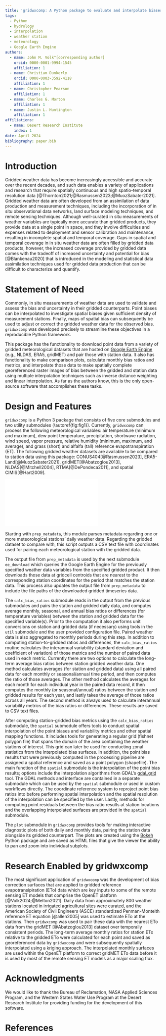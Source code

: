 ```yaml
---
title: 'gridwxcomp: A Python package to evaluate and interpolate biases between station and gridded weather data.'
tags:
  - Python
  - hydrology
  - interpolation
  - weather station
  - meteorology
  - Google Earth Engine
authors:
  - name: John M. Volk^[corresponding author]
    orcid: 0000-0001-9994-1545
    affiliation: 1
  - name: Christian Dunkerly
    orcid: 0000-0003-3592-4118
    affiliation: 1
  - name: Christopher Pearson
    affiliation: 1 
  - name: Charles G. Morton
    affiliation: 1
  - name: Justin L. Huntington
    affiliation: 1 
affiliations:
  - name: Desert Research Institute
    index: 1
date: April 2024
bibliography: paper.bib
---
```


# Introduction

Gridded weather data has become increasingly accessible and accurate over the recent decades, and such data enables a variety of applications and research that require spatially continuous and high spatio-temporal resolution data [@Thornton2021;@Rasmussen2023;@MuozSabater2021]. Gridded weather data are often developed from an assimilation of data production and measurement techniques, including the incorporation of in situ observational data networks, land surface modeling techniques, and remote sensing techniques. Although well-curated in situ measurements of weather variables are typically more accurate than gridded products, they provide data at a single point in space, and they involve difficulties and expenses related to deployment and sensor calibration and maintenance, resulting in incomplete spatial and temporal coverage. Gaps in spatial and temporal coverage in in situ weather data are often filled by gridded data products, however, the increased coverage provided by gridded data comes with the tradeoff of increased uncertainty and potential for bias [@Blankenau2020] that is introduced in the modeling and statistical data assimilation techniques used for gridded data production that can be difficult to characterize and quantify. 

# Statement of Need

Commonly, in situ measurements of weather data are used to validate and assess the bias and uncertainty in their gridded counterparts. Point biases can be interpolated to investigate spatial biases given sufficient density of measurement stations. Finally, maps of spatial bias can subsequently be used to adjust or correct the gridded weather data for the observed bias. ``gridwxcomp`` was developed precisely to streamline these objectives in a reproducible Python framework. 

This package has the functionality to download point data from a variety of gridded meteorological datasets that are hosted on [Google Earth Engine](https://developers.google.com/earth-engine/datasets/) (e.g., NLDAS, ERA5, gridMET) and pair those with station data. It also has functionality to make comparison plots, calculate monthly bias ratios and metrics, and interpolate those data to make spatially complete georeferenced raster images of bias between the gridded and station data using multiple interpolation techniques such as inverse distance weighting and linear interpolation. As far as the authors know, this is the only open-source software that accomplishes these tasks.

# Design and Features

``gridwxcomp`` is a Python 3 package that consists of five core submodules and two utility submodules (\autoref{fig:fig1}). Currently, ``gridwxcomp`` can process the following meteorological variables: air temperature (minimum and maximum), dew point temperature, precipitation, shortwave radiation, wind speed, vapor pressure, relative humidity (minimum, maximum, and average), and grass (short) and alfalfa (tall) reference evapotranspiration (ET). The following gridded weather datasets are available to be compared to station data using this package: CONUS404[@Rasmussen2023], ERA5-Land[@MuozSabater2021], gridMET[@Abatzoglou2013], NLDAS[@Mitchell2004], RTMA[@DePondeca2011], and spatial CIMIS[@Hart2009].

![Flowchart diagram of submodules and data processing pipeline of ``gridwxcomp``.\label{fig:fig1}](figure1.pdf)

Starting with ``prep_metadata``, this module parses metadata regarding one or more meteorological stations’ daily weather data. Regarding the gridded dataset to compare with, this script outputs a CSV text file with coordinates used for pairing each meteorological station with the gridded data. 

The output file from ``prep_metadata`` is used by the next submodule ``ee_download`` which queries the Google Earth Engine for the previously specified weather data variables from the specified gridded product. It then downloads those data at gridcell centroids that are nearest to the corresponding station coordinates for the period that matches the station data. This process also updates the output file from ``prep_metadata`` to include the file paths of the downloaded gridded timeseries data. 

The ``calc_bias_ratios`` submodule reads in the output from the previous submodules and pairs the station and gridded daily data, and computes average monthly, seasonal, and annual bias ratios or differences (for temperature variables) between the station and gridded data for the specified variable(s). Prior to the computation it also performs unit conversions on station and gridded data (if necessary) using tools in the ``util`` submodule and the user provided configuration file. Paired weather data is also aggregated to monthly periods during this step. In addition to computing station-to-gridded ratios and differences, the ``calc_bias_ratios`` routine calculates the interannual variability (standard deviation and coefficient of variation) of those metrics and the number of paired data used in each metric. Currently there are two options to calculate the long-term average bias ratios between station gridded weather data. One method calculates averages (for station and gridded data) using all paired data for each monthly or seasonal/annual time period, and then computes the ratio of those averages. The other method calculates the averages for each month for each individual year in the paired data record, it then computes the monthly (or seasonal/annual) ratios between the station and gridded results for each year, and lastly takes the average of those ratios across all years. The second method is always used to calculate interannual variability metrics of the bias ratios or differences. These results are saved to CSV text files.

After computing station-gridded bias metrics using the ``calc_bias_ratios`` submodule, the ``spatial`` submodule offers tools to conduct spatial interpolation of the point biases and variability metrics and other spatial mapping functions. It includes tools for generating a regular grid (fishnet polygon file) that spans the domain of the area containing the weather stations of interest. This grid can later be used for conducting zonal statistics from the interpolated bias surfaces. In addition, the point bias results that were previously computed in the processing pipeline are assigned a spatial reference and saved as a point polygon (shapefile). The main function of the ``spatial`` submodule is the interpolation of the point bias results; options include the interpolation algorithms from GDAL’s [gdal_grid](https://www.gdal.org/gdal_grid.html) tool. The GDAL methods and interface are contained in a separate submodule which can be used by the ``spatial`` submodule or used in custom workflows directly. The coordinate reference system to reproject point bias ratios into before performing spatial interpolation and the spatial resolution of the interpolation can be specified by the user. Lastly, methods for computing point residuals between the bias ratio results at station locations and the overlapping interpolated surfaces are provided in the ``spatial`` submodule. 

The ``plot`` submodule in ``gridwxcomp`` provides tools for making interactive diagnostic plots of both daily and monthly data, pairing the station data alongside its gridded counterpart. The plots are created using the [Bokeh](https://docs.bokeh.org/en/latest/index.html) Python package and are saved as HTML files that give the viewer the ability to pan and zoom into individual subplots. 

# Research Enabled by gridwxcomp

The most significant application of ``gridwxcomp`` was the development of bias correction surfaces that are applied to gridded reference evapotransipiration (ETo) data which are key inputs to some of the remote sensing ET models that comprise the OpenET platform [@Volk2024;@Melton2021]. Daily data from approximately 800 weather stations located in irrigated agricultural sites were curated, and the American Society of Civil Engineers (ASCE) standardized Penman-Monteith reference ET equation [@allen2005] was used to estimate ETo at the stations. Then ``gridwxcomp`` was used to pair these data with the nearest ETo data from the gridMET [@Abatzoglou2013] dataset over temporally consistent periods. The long-term average monthly ratios for station ETo relative to the gridded ETo were calculated for each point and saved as georeferenced data by ``gridwxcomp`` and were subsequently spatially interpolated using a kriging approach. The interpolated monthly surfaces are used within the OpenET platform to correct gridMET ETo data before it is used by most of the remote sensing ET models as a major scaling flux. 

# Acknowledgments

We would like to thank the Bureau of Reclamation, NASA Applied Sciences Program, and the Western States Water Use Program at the Desert Research Institute for providing funding for the development of this software.

# References

